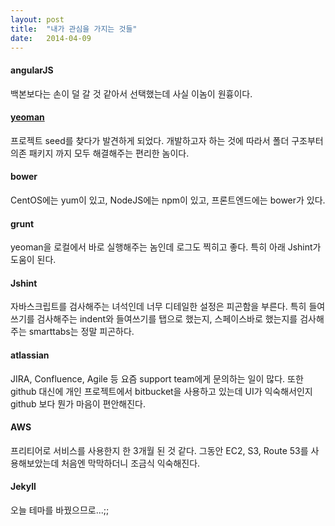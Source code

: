 ```yaml
---
layout: post
title:  "내가 관심을 가지는 것들"
date:   2014-04-09
---
```


#### angularJS

백본보다는 손이 덜 갈 것 같아서 선택했는데 사실 이놈이 원흉이다.

#### [yeoman](http://yeoman.io/gettingstarted.html)

프로젝트 seed를 찾다가 발견하게 되었다. 개발하고자 하는 것에 따라서 폴더 구조부터 의존 패키지 까지 모두 해결해주는 편리한 놈이다.

#### bower

CentOS에는 yum이 있고, NodeJS에는 npm이 있고, 프론트엔드에는 bower가 있다.

#### grunt

yeoman을 로컬에서 바로 실행해주는 놈인데 로그도 찍히고 좋다. 특히 아래 Jshint가 도움이 된다.

#### Jshint

자바스크립트를 검사해주는 녀석인데 너무 디테일한 설정은 피곤함을 부른다. 특히 들여쓰기를 검사해주는 indent와 들여쓰기를 탭으로 했는지, 스페이스바로 했는지를 검사해주는 smarttabs는 정말 피곤하다.

#### atlassian

JIRA, Confluence, Agile 등 요즘 support team에게 문의하는 일이 많다. 또한 github 대신에 개인 프로젝트에서 bitbucket을 사용하고 있는데 UI가 익숙해서인지 github 보다 뭔가 마음이 편안해진다. 

#### AWS

프리티어로 서비스를 사용한지 한 3개월 된 것 같다. 그동안 EC2, S3, Route 53를 사용해보았는데 처음엔 막막하더니 조금식 익숙해진다. 

#### Jekyll

오늘 테마를 바꿨으므로...;;

